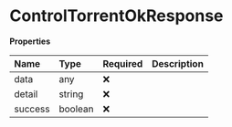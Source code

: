 # ControlTorrentOkResponse

**Properties**

| Name    | Type    | Required | Description |
| :------ | :------ | :------- | :---------- |
| data    | any     | ❌       |             |
| detail  | string  | ❌       |             |
| success | boolean | ❌       |             |
